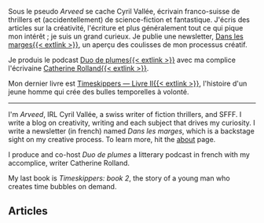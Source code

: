 Sous le pseudo _Arveed_ se cache Cyril Vallée, écrivain franco-suisse de thrillers et (accidentellement) de science-fiction et fantastique.
J'écris des articles sur la créativité, l'écriture et plus généralement tout ce qui pique mon intérêt ; je suis un grand curieux. Je publie une newsletter, [Dans les marges{{< extlink >}}](https://cyrilvallee.com/dlm/?ref=vallee.io), un aperçu des coulisses de mon processus créatif.

Je produis le podcast [Duo de plumes{{< extlink >}}](https://duodeplumes.com/) avec ma complice l'écrivaine [Catherine Rolland{{< extlink >}}](https://catherine-rolland.com/?ref=vallee.io).

Mon dernier livre est [Timeskippers — Livre II{{< extlink >}}](https://www.cyrilvallee.com/timeskippers/), l'histoire d'un jeune homme qui crée des bulles temporelles à volonté.

---

I'm _Arveed_, IRL Cyril Vallée, a swiss writer of fiction thrillers, and SFFF.
I write a blog on creativity, writing and each subject that drives my curiosity. I write a newsletter (in french) named _Dans les marges_, which is a backstage sight on my creative process. To learn more, hit the [about](/about) page.

I produce and co-host _Duo de plumes_ a litterary podcast in french with my accomplice, writer Catherine Rolland.

My last book is _Timeskippers: book 2_, the story of a young man who creates time bubbles on demand.

## Articles
